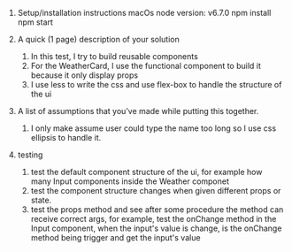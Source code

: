 1. Setup/installation instructions
macOs
node version: v6.7.0
npm install
npm start

2. A quick (1 page) description of your solution

    1. In this test, I try to build reusable components
    2. For the WeatherCard, I use the functional component to build it because it only display props
    3. I use less to write the css and use flex-box to handle the structure of the ui

3. A list of assumptions that you’ve made while putting this together.

    1. I only make assume user could type the name too long so I use css ellipsis to handle it.

4. testing

    1. test the default component structure of the ui, for example how many Input components inside the Weather componet
    2. test the component structure changes when given different props or state.
    3. test the props method and see after some procedure the method can receive correct args, for example, test the
     onChange method in the Input component, when the input's value is change, is the onChange method being trigger and
     get the input's value
